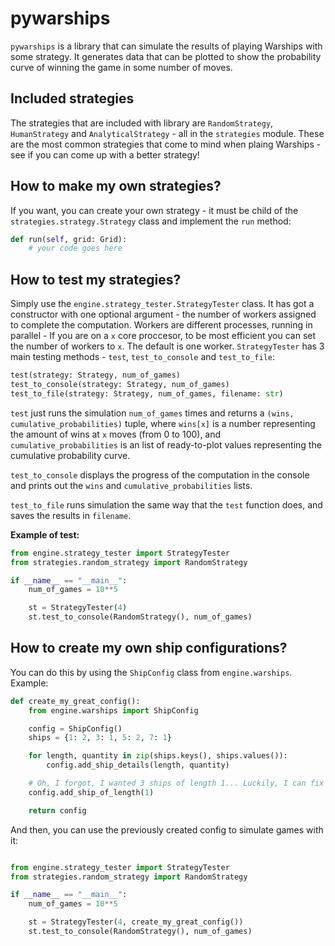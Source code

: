 pywarships
==========

`pywarships` is a library that can simulate the results of playing Warships with some strategy. It generates data that can be plotted to show the probability curve of winning the game in some number of moves.

Included strategies
-------------------

The strategies that are included with library are `RandomStrategy`, `HumanStrategy` and `AnalyticalStrategy` - all in the `strategies` module.
These are the most common strategies that come to mind when plaing Warships - see if you can come up with a better strategy!

How to make my own strategies?
------------------------------

If you want, you can create your own strategy - it must be child of the `strategies.strategy.Strategy` class and implement the `run` method:

```python
def run(self, grid: Grid):
    # your code goes here
```

How to test my strategies?
--------------------------

Simply use the `engine.strategy_tester.StrategyTester` class. It has got a constructor with one optional argument - the number of workers assigned to complete the computation. Workers are different processes, running in parallel - If you are on a `x` core proccesor, to be most efficient you can set the number of workers to `x`. The default is one worker. `StrategyTester` has 3 main testing methods - `test`, `test_to_console` and `test_to_file`:

```python
test(strategy: Strategy, num_of_games)
test_to_console(strategy: Strategy, num_of_games)
test_to_file(strategy: Strategy, num_of_games, filename: str)
```

`test` just runs the simulation `num_of_games` times and returns a `(wins, cumulative_probabilities)` tuple, where `wins[x]` is a number representing the amount of wins at `x` moves (from 0 to 100), and `cumulative_probabilities` is an list of ready-to-plot values representing the cumulative probability curve.

`test_to_console` displays the progress of the computation in the console and prints out the `wins` and `cumulative_probabilities` lists.

`test_to_file` runs simulation the same way that the `test` function does, and saves the results in `filename`.

**Example of test:**

```python
from engine.strategy_tester import StrategyTester
from strategies.random_strategy import RandomStrategy

if __name__ == "__main__":
    num_of_games = 10**5

    st = StrategyTester(4)
    st.test_to_console(RandomStrategy(), num_of_games)
```

How to create my own ship configurations?
-----------------------------------------

You can do this by using the `ShipConfig` class from `engine.warships`. Example:

```python
def create_my_great_config():
    from engine.warships import ShipConfig

    config = ShipConfig()
    ships = {1: 2, 3: 1, 5: 2, 7: 1}

    for length, quantity in zip(ships.keys(), ships.values()):
        config.add_ship_details(length, quantity)

    # Oh, I forgot, I wanted 3 ships of length 1... Luckily, I can fix this:
    config.add_ship_of_length(1)

    return config
```

And then, you can use the previously created config to simulate games with it:

```python

from engine.strategy_tester import StrategyTester
from strategies.random_strategy import RandomStrategy

if __name__ == "__main__":
    num_of_games = 10**5

    st = StrategyTester(4, create_my_great_config())
    st.test_to_console(RandomStrategy(), num_of_games)

```

